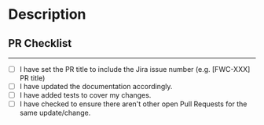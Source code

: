 # Description

<!-- Should include a concise description of the changes (bug or feature), it's impact, along with a summary of the solution -->

## PR Checklist

---

<!--
    Use the check-list below to ensure your branch is ready for PR.  If the item is not applicable, leave it blank.
    If the check-list item is not applicable, use ~~strikethrough~~ and leave a description as to why
-->

- [ ] I have set the PR title to include the Jira issue number (e.g. [FWC-XXX] PR title)
- [ ] I have updated the documentation accordingly.
- [ ] I have added tests to cover my changes.
- [ ] I have checked to ensure there aren't other open Pull Requests for the same update/change.

